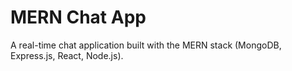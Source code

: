 # MERN Chat App

A real-time chat application built with the MERN stack (MongoDB, Express.js, React, Node.js).
